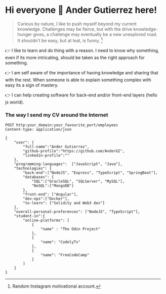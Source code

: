 # Hi everyone 🤘 Ander Gutierrez here!

> Curious by nature, I like to push myself beyond my current knowledge. Challenges may be fierce, but with the drive knowledge-hunger gives, a challenge may eventually be a new unexplored road. It shouldn't be easy, but at leat, is funny. [^1]
[^1]: Random Instagram motivational account. 

👉 I like to learn and do thing with a reason. I need to know why something, even if its more intricating, should be taken as the right approach for something. 

👉 I am self aware of the importance of having knowledge and sharing that with the rest. When someone is able to explain something complex with easy its a sign of mastery.

👉 I can help creating software for back-end and/or front-end layers (hello js world).


### The way I send my CV around the Internet
```
POST http:your_domain:your_favourite_port/employees
Content-type: application/json

{
    "user": {
        "full-name":"Ander Gutierrez",
        "github-profile":"https://github.com/AnderGI",
        "linkedin-profile":""
    },
    "programming-languages":  ["JavaScript", "Java"],
    "technologies": {
        "back-end":["NodeJS", "Express", "TypeScript", "SpringBoot"],
        "databases": {
            "SQL":["OracleSQL", "SQLServer", "MySQL"],
            "NoSQL":["MongoDB"]
        },
        "front-end": ["Angular"],
        "dev-ops":["Docker"],
        "to-learn": ["Solidity and Web3 dev"]
    },
    "overall-personal-preferences": ["NodeJS", "TypeScript"],
    "student-in":{
        "online-platforms": [
            {
                "name" : "The Odin Project"
            },
            {
                "name": "CodelyTv"
            },
            {
                "name": "FreeCodeCamp"
            }
        ]
    }
}
```

<!--
**AnderGI/AnderGI** is a ✨ _special_ ✨ repository because its `README.md` (this file) appears on your GitHub profile.

Here are some ideas to get you started:

- 🔭 I’m currently working on ...
- 🌱 I’m currently learning ...
- 👯 I’m looking to collaborate on ...
- 🤔 I’m looking for help with ...
- 💬 Ask me about ...
- 📫 How to reach me: ...
- 😄 Pronouns: ...
- ⚡ Fun fact: ...
-->
